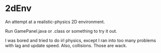 # 2dEnv
An attempt at a realistic-physics 2D environment.

Run GamePanel.java or .class or something to try it out.

I was bored and tried to do irl physics, except I ran into too many problems with lag and update speed. Also, collisions. Those are wack.
